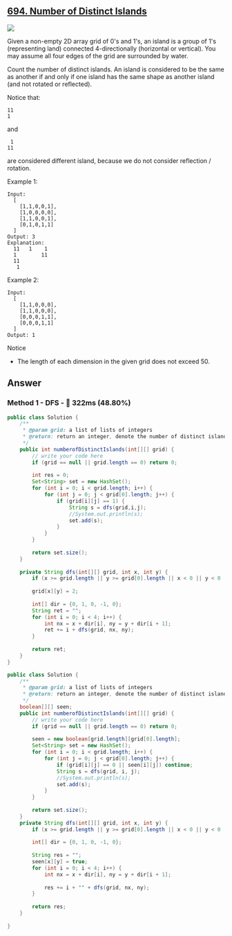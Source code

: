 ## [694. Number of Distinct Islands]()

![](https://github.com/weltond/DataStructure/blob/master/medium.PNG)

Given a non-empty 2D array grid of 0's and 1's, an island is a group of 1's (representing land) connected 4-directionally (horizontal or vertical). You may assume all four edges of the grid are surrounded by water.

Count the number of distinct islands. An island is considered to be the same as another if and only if one island has the same shape as another island (and not rotated or reflected).

Notice that:

```
11
1
```
and

```
 1
11
```

are considered different island, because we do not consider reflection / rotation.

Example 1:

```
Input: 
  [
    [1,1,0,0,1],
    [1,0,0,0,0],
    [1,1,0,0,1],
    [0,1,0,1,1]
  ]
Output: 3
Explanation:
  11   1    1
  1        11   
  11
   1
```

Example 2:

```
Input:
  [
    [1,1,0,0,0],
    [1,1,0,0,0],
    [0,0,0,1,1],
    [0,0,0,1,1]
  ]
Output: 1
```

Notice
- The length of each dimension in the given grid does not exceed 50.

## Answer
### Method 1 - DFS - :rabbit: 322ms (48.80%)

```java
public class Solution {
    /**
     * @param grid: a list of lists of integers
     * @return: return an integer, denote the number of distinct islands
     */
    public int numberofDistinctIslands(int[][] grid) {
        // write your code here
        if (grid == null || grid.length == 0) return 0;
        
        int res = 0;
        Set<String> set = new HashSet();
        for (int i = 0; i < grid.length; i++) {
            for (int j = 0; j < grid[0].length; j++) {
                if (grid[i][j] == 1) {
                    String s = dfs(grid,i,j);
                    //System.out.println(s);
                    set.add(s);
                }
            }
        }
        
        return set.size();
    }
    
    private String dfs(int[][] grid, int x, int y) {
        if (x >= grid.length || y >= grid[0].length || x < 0 || y < 0 || grid[x][y] != 1) return ";";
        
        grid[x][y] = 2;
        
        int[] dir = {0, 1, 0, -1, 0};
        String ret = "";
        for (int i = 0; i < 4; i++) {
            int nx = x + dir[i], ny = y + dir[i + 1];
            ret += i + dfs(grid, nx, ny);
        }
        
        return ret;
    }
}
```

```java
public class Solution {
    /**
     * @param grid: a list of lists of integers
     * @return: return an integer, denote the number of distinct islands
     */
    boolean[][] seen;
    public int numberofDistinctIslands(int[][] grid) {
        // write your code here
        if (grid == null || grid.length == 0) return 0;
        
        seen = new boolean[grid.length][grid[0].length];
        Set<String> set = new HashSet();
        for (int i = 0; i < grid.length; i++) {
            for (int j = 0; j < grid[0].length; j++) {
                if (grid[i][j] == 0 || seen[i][j]) continue;
                String s = dfs(grid, i, j);
                //System.out.println(s);
                set.add(s);
            }
        }
        
        return set.size();
    }
    private String dfs(int[][] grid, int x, int y) {
        if (x >= grid.length || y >= grid[0].length || x < 0 || y < 0 || grid[x][y] == 0 || seen[x][y]) return "";
        
        int[] dir = {0, 1, 0, -1, 0};
        
        String res = "";
        seen[x][y] = true;
        for (int i = 0; i < 4; i++) {
            int nx = x + dir[i], ny = y + dir[i + 1];
            
            res += i + "" + dfs(grid, nx, ny);
        }
        
        return res;
    }
    
}
```
